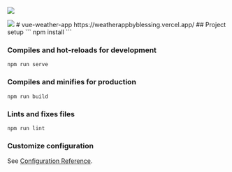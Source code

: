 ![](src/assets/splash-screen.jpg)

<img src="/src/assets/splash-screen.jpg">
# vue-weather-app
https://weatherappbyblessing.vercel.app/
## Project setup
```
npm install
```

### Compiles and hot-reloads for development
```
npm run serve
```

### Compiles and minifies for production
```
npm run build
```

### Lints and fixes files
```
npm run lint
```

### Customize configuration
See [Configuration Reference](https://cli.vuejs.org/config/).
